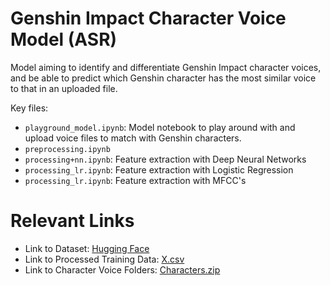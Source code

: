# Genshin Impact Character Voice Model (ASR)
Model aiming to identify and differentiate Genshin Impact character voices, and be able to predict which Genshin character has the most similar voice to that in an uploaded file.

Key files:
- `playground_model.ipynb`: Model notebook to play around with and upload voice files to match with Genshin characters.
- `preprocessing.ipynb`
- `processing+nn.ipynb`: Feature extraction with Deep Neural Networks
- `processing_lr.ipynb`: Feature extraction with Logistic Regression
- `processing_lr.ipynb`: Feature extraction with MFCC's

# Relevant Links
* Link to Dataset: [Hugging Face](https://huggingface.co/datasets/simon3000/genshin-voice)
* Link to Processed Training Data: [X.csv](https://drive.google.com/file/d/1aMqL2mr9FmrDFtpVe6CoIwlpG33ZJ-XN/view?usp=sharing)
* Link to Character Voice Folders: [Characters.zip](https://drive.google.com/file/d/1q3AdK38yMUIf4CRcbGazdCUVDl8n2RNB/view)
